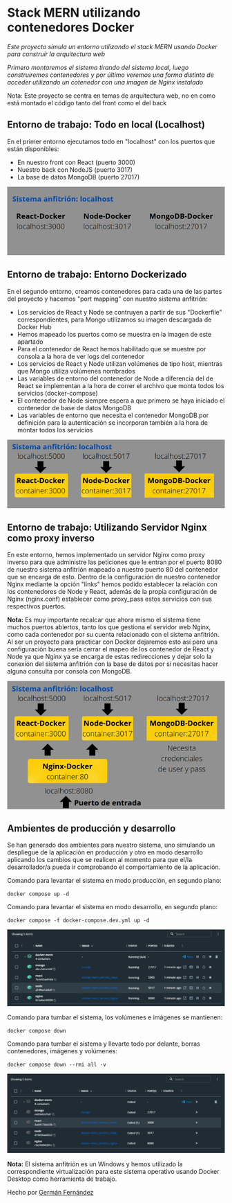 # Stack MERN utilizando contenedores Docker
_Este proyecto simula un entorno utilizando el stack MERN usando Docker para construir la arquitectura web_


_Primero montaremos el sistema tirando del sistema local, luego construiremos contenedores y por último veremos una forma distinta de acceder utilizando un cotenedor con una imagen de Nginx instalado_


Nota: Este proyecto se centra en temas de arquitectura web, no en como está montado el código tanto del front como el del back
## Entorno de trabajo: Todo en local (Localhost)
En el primer entorno ejecutamos todo en "localhost" con los puertos que están disponibles:
- En nuestro front con React (puerto 3000)
- Nuestro back con NodeJS (puerto 3017)
- La base de datos MongoDB (puerto 27017)

![Foto Localhost](./imagenes_readme/localhost.png) 
## Entorno de trabajo: Entorno Dockerizado
En el segundo entorno, creamos contenedores para cada una de las partes del proyecto y hacemos "port mapping" con nuestro sistema anfitrión:
- Los servicios de React y Node se contruyen a partir de sus "Dockerfile" correspondientes, para Mongo utilizamos su imagen descargada de Docker Hub
- Hemos mapeado los puertos como se muestra en la imagen de este apartado
- Para el contenedor de React hemos habilitado que se muestre por consola a la hora de ver logs del contenedor
- Los servicios de React y Node utilizan volúmenes de tipo host, mientras que Mongo utiliza volúmenes nombrados
- Las variables de entorno del contenedor de Node a diferencia del de React se implementan a la hora de correr el archivo que monta todos los servicios (docker-compose)
- El contenedor de Node siempre espera a que primero se haya iniciado el contenedor de base de datos MongoDB
- Las variables de entorno que necesita el contenedor MongoDB por definición para la autenticación se incorporan también a la hora de montar todos los servicios

![Foto Dockerizado](./imagenes_readme/dockerizado.png) 
## Entorno de trabajo: Utilizando Servidor Nginx como proxy inverso
En este entorno, hemos implementado un servidor Nginx como proxy inverso para que administre las peticiones que le entran por el puerto 8080 de nuestro sistema anfitrión mapeado a nuestro puerto 80 del contenedor que se encarga de esto. Dentro de la configuración de nuestro contenedor Nginx mediante la opción "links" hemos podido establecer la relación con los contenedores de Node y React, además de la propia configuración de Nginx (nginx.conf) establecer como proxy_pass estos servicios con sus respectivos puertos.

<strong>Nota:</strong> Es muy importante recalcar que ahora mismo el sistema tiene muchos puertos abiertos, tanto los que gestiona el servidor web Nginx, como cada contenedor por su cuenta relacionado con el sistema anfitrión. Al ser un proyecto para practicar con Docker dejaremos esto así pero una configuración buena sería cerrar el mapeo de los contenedor de React y Node ya que Nginx ya se encarga de estas redirecciones y dejar solo la conexión del sistema anfitrión con la base de datos por si necesitas hacer alguna consulta por consola con MongoDB.

![foto](./imagenes_readme/nginx.png) 
## Ambientes de producción y desarrollo
Se han generado dos ambientes para nuestro sistema, uno simulando un despliegue de la aplicación en producción y otro en modo desarrollo aplicando los cambios que se realicen al momento para que el/la desarrollador/a pueda ir comprobando el comportamiento de la aplicación. 

Comando para levantar el sistema en modo producción, en segundo plano:
```
docker compose up -d
```

Comando para levantar el sistema en modo desarrollo, en segundo plano:
```
docker compose -f docker-compose.dev.yml up -d
```

![foto](./imagenes_readme/sistemalevantado.png)


Comando para tumbar el sistema, los volúmenes e imágenes se mantienen:
```
docker compose down
```

Comando para tumbar el sistema y llevarte todo por delante, borras contenedores, imágenes y volúmenes:
```
docker compose down --rmi all -v
```

![foto](./imagenes_readme/sistematumbado.png) 

<strong>Nota:</strong> El sistema anfitrión es un Windows y hemos utilizado la correspondiente virtualización para este sistema operativo usando Docker Desktop como herramienta de trabajo.

Hecho por [Germán Fernández](https://www.linkedin.com/in/geerdev/)